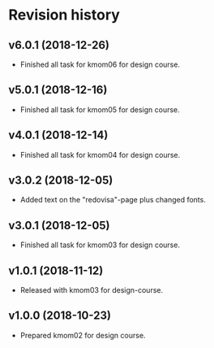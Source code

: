 Revision history
=======================

v6.0.1 (2018-12-26)
------------------------

* Finished all task for kmom06 for design course.

v5.0.1 (2018-12-16)
------------------------

* Finished all task for kmom05 for design course.

v4.0.1 (2018-12-14)
------------------------

* Finished all task for kmom04 for design course.

v3.0.2 (2018-12-05)
------------------------

* Added text on the "redovisa"-page plus changed fonts.

v3.0.1 (2018-12-05)
------------------------

* Finished all task for kmom03 for design course.

v1.0.1 (2018-11-12)
------------------------

* Released with kmom03 for design-course.



v1.0.0 (2018-10-23)
------------------------

* Prepared kmom02 for design course.
